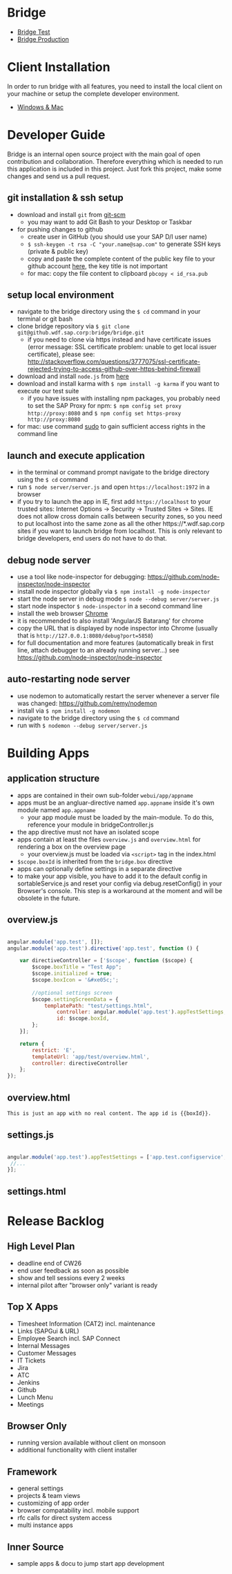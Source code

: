 ﻿Bridge
======
* [Bridge Test](http://bridge-master.mo.sap.corp)
* [Bridge Production](http://bridge.mo.sap.corp)


Client Installation
===============
In order to run bridge with all features, you need to install the local client on your machine or setup the complete developer environment.
* [Windows & Mac](https://github.wdf.sap.corp/bridge/bridge-client)

Developer Guide
===============
Bridge is an internal open source project with the main goal of open contribution and collaboration. Therefore everything which is needed to run this application is included in this project. Just fork this project, make some changes and send us a pull request.

## git installation & ssh setup
* download and install `git` from [git-scm](http://git-scm.com/downloads)
  * you may want to add Git Bash to your Desktop or Taskbar
* for pushing changes to github
  * create user in GitHub (you should use your SAP D/I user name)
  * `$ ssh-keygen -t rsa -C "your.name@sap.com"` to generate SSH keys (private & public key)
  * copy and paste the complete content of the public key file to your github account [here](https://github.wdf.sap.corp/settings/ssh), the key title is not important
  * for mac: copy the file content to clipboard `pbcopy < id_rsa.pub`

## setup local environment
* navigate to the bridge directory using the `$ cd` command in your terminal or git bash
* clone bridge repository via `$ git clone git@github.wdf.sap.corp:bridge/bridge.git`
  * if you need to clone via https instead and have certificate issues (error message: SSL certificate problem: unable to get local issuer certificate), please see: http://stackoverflow.com/questions/3777075/ssl-certificate-rejected-trying-to-access-github-over-https-behind-firewall
* download and install `node.js` from [here](http://nodejs.org/)
* download and install karma with `$ npm install -g karma` if you want to execute our test suite
  * if you have issues with installing npm packages, you probably need to set the SAP Proxy for npm: `$ npm config set proxy http://proxy:8080` and `$ npm config set https-proxy http://proxy:8080`
* for mac: use command [sudo](http://xkcd.com/149/) to gain sufficient access rights in the command line

## launch and execute application
* in the terminal or command prompt navigate to the bridge directory using the `$ cd` command
* run `$ node server/server.js` and open `https://localhost:1972` in a browser
* if you try to launch the app in IE, first add `https://localhost` to your trusted sites: Internet Options -> Security -> Trusted Sites -> Sites. IE does not allow cross domain calls between security zones, so you need to put localhost into the same zone as all the other https://*.wdf.sap.corp sites if you want to launch bridge from localhost. This is only relevant to bridge developers, end users do not have to do that.

## debug node server
* use a tool like node-inspector for debugging: https://github.com/node-inspector/node-inspector
* install node inspector globally via `$ npm install -g node-inspector`
* start the node server in debug mode `$ node --debug server/server.js`
* start node inspector `$ node-inspector` in a second command line
* install the web browser [Chrome](https://www.google.com/intl/de/chrome/)
* it is recommended to also install 'AngularJS Batarang' for chrome
* copy the URL that is displayed by node inspector into Chrome (usually that is `http://127.0.0.1:8080/debug?port=5858`)
* for full documentation and more features (automatically break in first line, attach debugger to an already running server...) see https://github.com/node-inspector/node-inspector

## auto-restarting node server
* use nodemon to automatically restart the server whenever a server file was changed: https://github.com/remy/nodemon
* install via `$ npm install -g nodemon`
* navigate to the bridge directory using the `$ cd` command
* run with `$ nodemon --debug server/server.js`

Building Apps
======================================
## application structure
* apps are contained in their own sub-folder `webui/app/appname`
* apps must be an angluar-directive named `app.appname` inside it's own module named `app.appname`
  * your app module must be loaded by the main-module. To do this, reference your module in bridgeController.js
* the app directive must not have an isolated scope
* apps contain at least the files `overview.js` and `overview.html` for rendering a box on the overview page
  * your overview.js must be loaded via `<script>` tag in the index.html
* `$scope.boxId` is inherited from the `bridge.box` directive
* apps can optionally define settings in a separate directive
* to make your app visible, you have to add it to the default config in sortableService.js and reset your config via debug.resetConfig() in your Browser's console. This step is a workaround at the moment and will be obsolete in the future.


## overview.js
```javascript

angular.module('app.test', []);
angular.module('app.test').directive('app.test', function () {

    var directiveController = ['$scope', function ($scope) {
        $scope.boxTitle = "Test App";
        $scope.initialized = true;
        $scope.boxIcon = '&#xe05c;'; 
        
        //optional settings screen
        $scope.settingScreenData = {
        	templatePath: "test/settings.html",
            	controller: angular.module('app.test').appTestSettings,
            	id: $scope.boxId,
        };
    }];

    return {
        restrict: 'E',
        templateUrl: 'app/test/overview.html',
        controller: directiveController
    };
});

```

## overview.html
```html
This is just an app with no real content. The app id is {{boxId}}.
```
## settings.js
```javascript

angular.module('app.test').appTestSettings = ['app.test.configservice', '$scope', function (appTestConfig, $scope) {
 //...
}];
```
## settings.html

Release Backlog
===============
## High Level Plan
* deadline end of CW26
* end user feedback as soon as possible
* show and tell sessions every 2 weeks
* internal pilot after "browser only" variant is ready

## Top X Apps
* Timesheet Information (CAT2) incl. maintenance
* Links (SAPGui & URL)
* Employee Search incl. SAP Connect
* Internal Messages
* Customer Messages
* IT Tickets
* Jira
* ATC
* Jenkins
* Github
* Lunch Menu
* Meetings

## Browser Only
* running version available without client on monsoon
* additional functionality with client installer

## Framework
* general settings
* projects & team views
* customizing of app order
* browser compatability incl. mobile support
* rfc calls for direct system access
* multi instance apps

## Inner Source
* sample apps & docu to jump start app development


